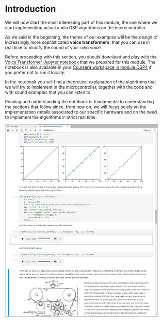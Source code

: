 # Introduction

We will now start the most interesting part of this module, the one where we start implementing actual audio DSP algorithms on the microcontroller. 

As we said in the beginning, the theme of our examples will be the design of increasingly more sophisticated **voice transformers**, that you can use in real time to modify the sound of your own voice. 

Before proceeding with this section, you should download and play with the [Voice Transformer Jupyter notebook](https://github.com/prandoni/COM303/tree/master/VoiceTransformer) that we prepared for this module. The notebook is also available in your [Coursera workspace in module DSP4](https://www.coursera.org/learn/dsp4/home/week/3) if you prefer not to run it locally.

In the notebook you will find a theoretical explanation of the algorithms that we will try to implement in the microcontroller, together with the code and with sound examples that you can listen to. 

Reading and understanding the notebook is fundamental to understanding the sections that follow since, from now on, we will focus solely on the implementation details associated to our specific hardware and on the need to implement the algorithms in strict real time.

![Figure: The Voice Transformer Jupyter notebook](../.gitbook/assets/screenshot-3.jpg)

